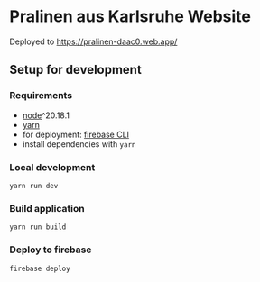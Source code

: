 # Pralinen aus Karlsruhe Website

Deployed to https://pralinen-daac0.web.app/

## Setup for development
### Requirements
- [node](https://nodejs.org/en)^20.18.1
- [yarn](https://yarnpkg.com/)
- for deployment: [firebase CLI](https://firebase.google.com/docs/cli?hl=de) 
- install dependencies with ```yarn```

### Local development
```yarn run dev```

### Build application
```yarn run build```

### Deploy to firebase
```firebase deploy```